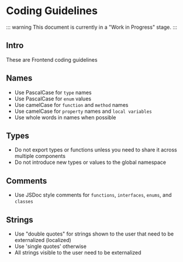 # Coding Guidelines

::: warning
This document is currently in a "Work in Progress" stage.
:::

## Intro

These are Frontend coding guidelines

## Names

- Use PascalCase for `type` names
- Use PascalCase for `enum` values
- Use camelCase for `function` and `method` names
- Use camelCase for `property` names and `local variables`
- Use whole words in names when possible

## Types

- Do not export types or functions unless you need to share it across multiple components
- Do not introduce new types or values to the global namespace

## Comments

- Use JSDoc style comments for `functions`, `interfaces`, `enums`, and `classes`

## Strings

- Use "double quotes" for strings shown to the user that need to be externalized (localized)
- Use 'single quotes' otherwise
- All strings visible to the user need to be externalized
